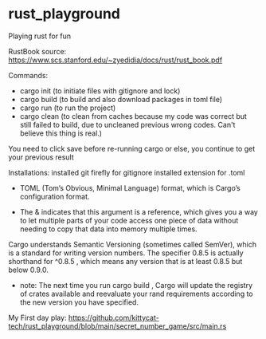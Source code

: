 # rust_playground
Playing rust for fun

RustBook source: https://www.scs.stanford.edu/~zyedidia/docs/rust/rust_book.pdf

Commands:
- cargo init (to initiate files with gitignore and lock)
- cargo build (to build and also download packages in toml file)
- cargo run (to run the project)
- cargo clean (to clean from caches because my code was correct but still failed to build, due to uncleaned previous wrong codes. Can't believe this thing is real.)

You need to click save before re-running cargo or else, you continue to get your previous result

Installations:
installed git firefly for gitignore
installed extension for .toml

- TOML (Tom’s Obvious, Minimal Language) format, which is Cargo’s
configuration format.

- The & indicates that this argument is a reference, which gives you a way to let multiple parts
of your code access one piece of data without needing to copy that data into memory
multiple times.


Cargo understands Semantic Versioning (sometimes called SemVer), which is a standard for writing version numbers. The specifier 0.8.5 is actually shorthand for ^0.8.5 , which means any version that is at least 0.8.5 but below 0.9.0.

- note: The next time you run cargo build , Cargo will update the registry of crates available and reevaluate your rand requirements according to the new version you have specified.

My First day play: https://github.com/kittycat-tech/rust_playground/blob/main/secret_number_game/src/main.rs
